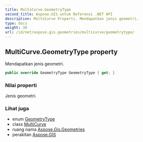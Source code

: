 ```yaml
---
title: MultiCurve.GeometryType
second_title: Aspose.GIS untuk Referensi .NET API
description: MultiCurve Properti. Mendapatkan jenis geometri.
type: docs
weight: 30
url: /id/net/aspose.gis.geometries/multicurve/geometrytype/
---
```

## MultiCurve.GeometryType property

Mendapatkan jenis geometri.

```csharp
public override GeometryType GeometryType { get; }
```

### Nilai properti

Jenis geometri.

### Lihat juga

* enum [GeometryType](../../geometrytype/)
* class [MultiCurve](../)
* ruang nama [Aspose.Gis.Geometries](../../multicurve/)
* perakitan [Aspose.GIS](../../../)


